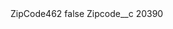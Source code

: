 <?xml version="1.0" encoding="UTF-8"?>
<CustomMetadata xmlns="http://soap.sforce.com/2006/04/metadata" xmlns:xsi="http://www.w3.org/2001/XMLSchema-instance" xmlns:xsd="http://www.w3.org/2001/XMLSchema">
    <label>ZipCode462</label>
    <protected>false</protected>
    <values>
        <field>Zipcode__c</field>
        <value xsi:type="xsd:string">20390</value>
    </values>
</CustomMetadata>
